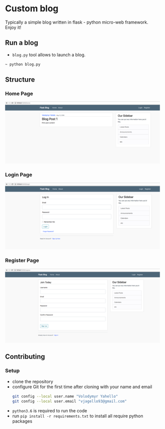 # Custom blog
Typically a simple blog written in flask - python micro-web framework. Enjoy it!

## Run a blog
- `blog.py` tool allows to launch a blog. 
```bash
~ python blog.py
```

## Structure
### Home Page
![Screenshot](images/home.png)
### Login Page
![Screenshot](images/login.png)
### Register Page
![Screenshot](images/register.png)

## Contributing

### Setup
- clone the repository
- configure Git for the first time after cloning with your name and email
  ```bash
  git config --local user.name "Volodymyr Yahello"
  git config --local user.email "vjagello93@gmail.com"
  ```
- `python3.6` is required to run the code
- run `pip install -r requirements.txt` to install all require python packages

